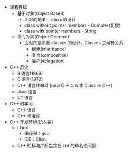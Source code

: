 - 课程目标
	- 基于对象(Object Based)
		- 面对的是单一 class 的设计
		- class without pointer members - Complex(复数)
		- class with pointer members - String
	- 面向对象(Object Oriented)
		- 面对的是多重 classes 的设计，Classes 之间有关系
			- 继承(inheritance)
			- 复合(composition)
			- 委托(delegation)
- C++ 历史
	- B 语言(1969)
	- C 语言(1972)
	- C++ 语言(1983)
	  (new C -> C with Class -> C++)
	- Java 语言
	- C# 语言
- C++ 的学习
	- C++ 语言
	- C++ 标准库
- C++ 开发环境(饥人谷）
	- Linux
		- 编译器：gcc
		- IDE：Clion
	- C++ 的标准库都包含在 `std` 的命名空间里